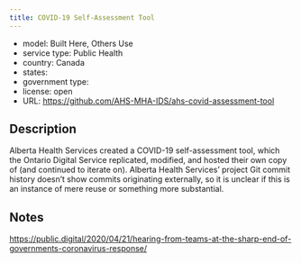 ```yaml
---
title: COVID-19 Self-Assessment Tool
---
```


- model: Built Here, Others Use
- service type: Public Health
- country: Canada
- states: 
- government type: 
- license: open
- URL: https://github.com/AHS-MHA-IDS/ahs-covid-assessment-tool

## Description
Alberta Health Services created a COVID-19 self-assessment tool, which the Ontario Digital Service replicated, modified, and hosted their own copy of (and continued to iterate on). Alberta Health Services’ project Git commit history doesn’t show commits originating externally, so it is unclear if this is an instance of mere reuse or something more substantial.

## Notes
https://public.digital/2020/04/21/hearing-from-teams-at-the-sharp-end-of-governments-coronavirus-response/
